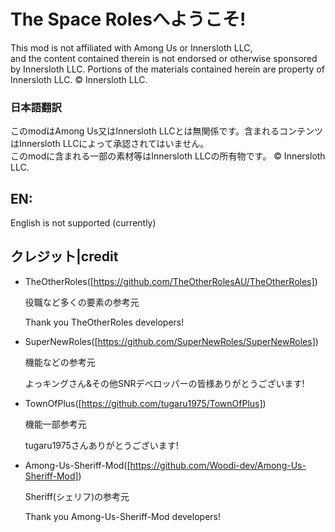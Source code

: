 # The Space Rolesへようこそ!
This mod is not affiliated with Among Us or Innersloth LLC,  
and the content contained therein is not endorsed or otherwise sponsored by Innersloth LLC. Portions of the materials contained herein are property of Innersloth LLC. © Innersloth LLC.
### 日本語翻訳
このmodはAmong Us又はInnersloth LLCとは無関係です。含まれるコンテンツはInnersloth LLCによって承認されてはいません。  
このmodに含まれる一部の素材等はInnersloth LLCの所有物です。 © Innersloth LLC.  
## EN:
English is not supported (currently)  
## クレジット|credit
- TheOtherRoles([https://github.com/TheOtherRolesAU/TheOtherRoles])

  役職など多くの要素の参考元
  
  Thank you TheOtherRoles developers!
- SuperNewRoles([https://github.com/SuperNewRoles/SuperNewRoles])

  機能などの参考元
  
  よっキングさん&その他SNRデベロッパーの皆様ありがとうございます!
- TownOfPlus([https://github.com/tugaru1975/TownOfPlus])

  機能一部参考元
  
  tugaru1975さんありがとうございます!
- Among-Us-Sheriff-Mod([https://github.com/Woodi-dev/Among-Us-Sheriff-Mod])

  Sheriff(シェリフ)の参考元
  
  Thank you Among-Us-Sheriff-Mod developers!  
